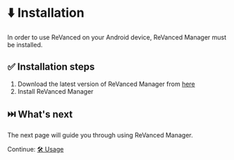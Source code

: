 # ⬇️ Installation

In order to use ReVanced on your Android device, ReVanced Manager must be installed.

## ✅ Installation steps

1. Download the latest version of ReVanced Manager from [here](https://github.com/ReVanced/revanced-manager/releases/latest)
2. Install ReVanced Manager

## ⏭️ What's next

The next page will guide you through using ReVanced Manager.

Continue: [🛠️ Usage](2_usage.md)
